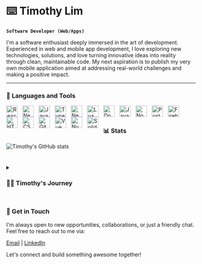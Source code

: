 # :keyboard: Timothy Lim

**`Software Developer (Web/Apps)`**

I'm a software enthusiast deeply immersed in the art of development. Experienced in web and mobile app development, I love exploring new technologies, solutions, and love turning innovative ideas into reality through clean, maintainable code. My next aspiration is to publish my very own mobile application aimed at addressing real-world challenges and making a positive impact. 

---

### 🧰 Languages and Tools

<img align="left" alt="React" width="30px" style="padding-right:10px;" src="https://cdn.jsdelivr.net/gh/devicons/devicon@latest/icons/react/react-original.svg" />
<img align="left" alt="Nextjs" width="30px" style="padding-right:10px;" src="https://cdn.jsdelivr.net/gh/devicons/devicon@latest/icons/nextjs/nextjs-original.svg" />
<img align="left" alt="JavaScript" width="30px" style="padding-right:10px;" src="https://cdn.jsdelivr.net/gh/devicons/devicon@latest/icons/javascript/javascript-original.svg" />
<img align="left" alt="TypeScript" width="30px" style="padding-right:10px;" src="https://cdn.jsdelivr.net/gh/devicons/devicon/icons/typescript/typescript-plain.svg" />
<img align="left" alt="Neovim" width="30px" style="padding-right:10px;" src="https://cdn.jsdelivr.net/gh/devicons/devicon@latest/icons/neovim/neovim-original.svg" />
<img align="left" alt="Lua" width="30px" style="padding-right:10px;" src="https://cdn.jsdelivr.net/gh/devicons/devicon@latest/icons/lua/lua-original.svg" />
<img align="left" alt="Docker" width="30px" style="padding-right:10px;" src="https://cdn.jsdelivr.net/gh/devicons/devicon@latest/icons/docker/docker-original.svg" />
<img align="left" alt="Java" width="30px" style="padding-right:10px;" src="https://cdn.jsdelivr.net/gh/devicons/devicon@latest/icons/java/java-original.svg" />
<img align="left" alt="NodeJs" width="30px" style="padding-right:10px;" src="https://cdn.jsdelivr.net/gh/devicons/devicon@latest/icons/nodejs/nodejs-plain-wordmark.svg" />
<img align="left" alt="Postgresql" width="30px" style="padding-right:10px;" src="https://cdn.jsdelivr.net/gh/devicons/devicon@latest/icons/postgresql/postgresql-original.svg" />
<img align="left" alt="Firebase" width="30px" style="padding-right:10px;" src="https://cdn.jsdelivr.net/gh/devicons/devicon@latest/icons/firebase/firebase-original.svg" />
<img align="left" alt="HTML" width="30px" style="padding-right:10px;" src="https://cdn.jsdelivr.net/gh/devicons/devicon/icons/html5/html5-plain.svg" />
<img align="left" alt="CSS" width="30px" style="padding-right:10px;" src="https://cdn.jsdelivr.net/gh/devicons/devicon/icons/css3/css3-plain.svg" />
<img align="left" alt="Git" width="30px" style="padding-right:10px;" src="https://cdn.jsdelivr.net/gh/devicons/devicon/icons/git/git-original.svg" />
<img align="left" alt="Vue" width="30px" style="padding-right:10px;" src="https://cdn.jsdelivr.net/gh/devicons/devicon@latest/icons/vuejs/vuejs-original.svg" />
<img align="left" alt="Nuxt" width="30px" style="padding-right:10px;" src="https://cdn.jsdelivr.net/gh/devicons/devicon@latest/icons/nuxtjs/nuxtjs-original.svg" />
<img align="left" alt="Solidity" width="30px" style="padding-right:10px" src="https://cdn.jsdelivr.net/gh/devicons/devicon@latest/icons/solidity/solidity-original.svg" />
 
<br />

#

### 📊 Stats

![Timothy's GitHub stats](https://github-readme-stats.vercel.app/api?username=CyborgCodes&show_icons=true&theme=gruvbox)

#

<details>
 <summary><h3>👨‍💻 Timothy's Journey</h3></summary>
   My journey began with humble beginnings as a Software Engineering student, as I dipped my toes into the realm of HTML and CSS, crafting my first web page of a linktree with a mixture of trial and error. Despite the initial challenges, each line of code I wrote ignited a spark within me, fueling my passion for the craft and propelling me forward on my path. After a few months of going through lessons on Youtube and FreeCodeCamp I got familiar with JavaScript, I soon challenged myself to learn React and made a Social Media type Web Application with Firebase as my database for my Final Year Project, it was not perfect but I got it done. Ever since, my passion for software began to grow as I explore more technologies and found Neovim. Through exploring Neovim's features, experimenting with plugins, and engaging with the vibrant Neovim community, I've deepened my understanding of software development and honed my skills as a coder. It's a companion on my coding journey, empowering me to write better code, explore new technologies, and push the boundaries of what's possible in software development. With this, I have a burning desire to fulfill my goals in every way possible. 
</details>

#

### :calling: Get in Touch
I'm always open to new opportunities, collaborations, or just a friendly chat. Feel free to reach out to me via:

[Email](changtheng2@gmail.com) | [LinkedIn](https://tinyurl.com/3sd8yc9h) 

Let's connect and build something awesome together!













          




          
